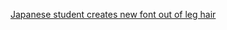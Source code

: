 ---
layout: post
wordpress_id: 1323
wordpress_url: http://noesbueno.com/archives/1323
date: '2011-11-08 12:48:06 -0600'
date_gmt: '2011-11-08 17:48:06 -0600'
body: |
  <p><a href="http://www.lostateminor.com/2011/11/09/japanese-student-creates-new-font-out-of-leg-hair/">Japanese student creates new font out of leg hair</a></p>
---